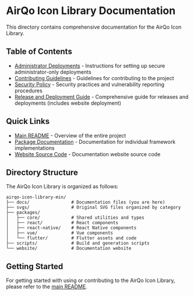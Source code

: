 # AirQo Icon Library Documentation

This directory contains comprehensive documentation for the AirQo Icon Library.

## Table of Contents

- [Administrator Deployments](./ADMIN_DEPLOYMENTS.md) - Instructions for setting up secure administrator-only deployments
- [Contributing Guidelines](./CONTRIBUTING.md) - Guidelines for contributing to the project
- [Security Policy](./SECURITY.md) - Security practices and vulnerability reporting procedures
- [Release and Deployment Guide](./RELEASE_AND_DEPLOYMENT.md) - Comprehensive guide for releases and deployments (includes website deployment)

## Quick Links

- [Main README](../README.md) - Overview of the entire project
- [Package Documentation](../packages/) - Documentation for individual framework implementations
- [Website Source Code](../website/) - Documentation website source code

## Directory Structure

The AirQo Icon Library is organized as follows:

```
airqo-icon-library-min/
├── docs/                # Documentation files (you are here)
├── svgs/                # Original SVG files organized by category
├── packages/
│   ├── core/            # Shared utilities and types
│   ├── react/           # React components
│   ├── react-native/    # React Native components
│   ├── vue/             # Vue components
│   └── flutter/         # Flutter assets and code
├── scripts/             # Build and generation scripts
└── website/             # Documentation website
```

## Getting Started

For getting started with using or contributing to the AirQo Icon Library, please refer to the [main README](../README.md).
